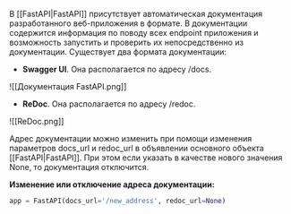 В [[FastAPI|FastAPI]] присутствует автоматическая документация разработанного веб-приложения в формате. В документации содержится информация по поводу всех endpoint приложения и возможность запустить и проверить их непосредственно из документации. Существует два формата документации:

- **Swagger UI**. Она располагается по адресу /docs.

![[Документация FastAPI.png]]

- **ReDoc**. Она располагается по адресу /redoc.

![[ReDoc.png]]

Адрес документации можно изменить при помощи изменения параметров docs_url и redoc_url в объявлении основного объекта [[FastAPI|FastAPI]]. При этом если указать в качестве нового значения None, то документация отключится.

**Изменение или отключение адреса документации:**

```Python
app = FastAPI(docs_url='/new_address', redoc_url=None)
```